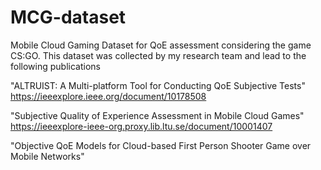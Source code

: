 # MCG-dataset
Mobile Cloud Gaming Dataset for QoE assessment considering the game CS:GO. This dataset was collected by my research team and lead to the following publications

"ALTRUIST: A Multi-platform Tool for Conducting QoE Subjective Tests"
https://ieeexplore.ieee.org/document/10178508

"Subjective Quality of Experience Assessment in Mobile Cloud Games"
https://ieeexplore-ieee-org.proxy.lib.ltu.se/document/10001407

"Objective QoE Models for Cloud-based First Person Shooter Game over Mobile Networks"
